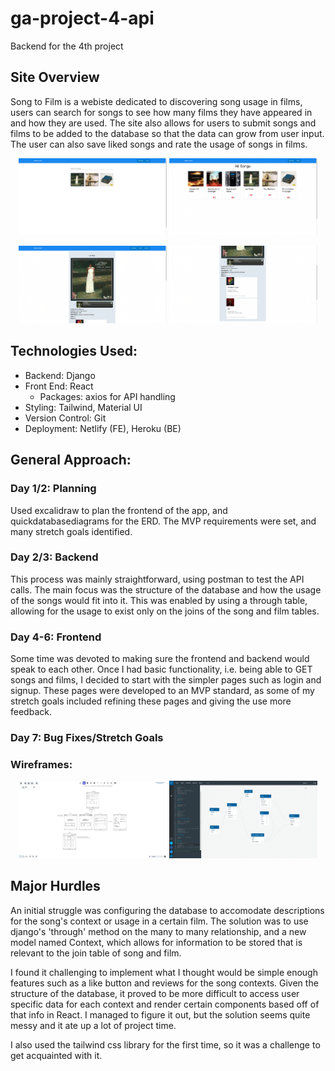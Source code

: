 # ga-project-4-api

Backend for the 4th project

## Site Overview

Song to Film is a webiste dedicated to discovering song usage in films, users can search for songs to see how many films they have appeared in and how they are used. The site also allows for users to submit songs and films to be added to the database so that the data can grow from user input. The user can also save liked songs and rate the usage of songs in films.

<p align="center">
<img src="./assets/song-to-film-homepage.png" width="47%"/>
<img src="./assets/song-to-film-index.png" width="47%"/>
</p>

<p align="center">
<img src="./assets/song-to-film-songpage1.png" width="47%"/>
<img src="./assets/song-to-film-songpage2.png" width="47%"/>
</p>

## Technologies Used:

- Backend: Django
- Front End: React
  - Packages: axios for API handling
- Styling: Tailwind, Material UI
- Version Control: Git
- Deployment: Netlify (FE), Heroku (BE)

## General Approach:

### Day 1/2: Planning

Used excalidraw to plan the frontend of the app, and quickdatabasediagrams for the ERD. The MVP requirements were set, and many stretch goals identified.

### Day 2/3: Backend

This process was mainly straightforward, using postman to test the API calls. The main focus was the structure of the database and how the usage of the songs would fit into it. This was enabled by using a through table, allowing for the usage to exist only on the joins of the song and film tables.

### Day 4-6: Frontend

Some time was devoted to making sure the frontend and backend would speak to each other. Once I had basic functionality, i.e. being able to GET songs and films, I decided to start with the simpler pages such as login and signup. These pages were developed to an MVP standard, as some of my stretch goals included refining these pages and giving the use more feedback.

### Day 7: Bug Fixes/Stretch Goals

### Wireframes:

<p align="center">
<img src="./assets/song-to-film-excalidraw.png" width="47%"/>
<img src="./assets/song-to-film-ERD.png" width="47%"/>
</p>

## Major Hurdles

An initial struggle was configuring the database to accomodate descriptions for the song's context or usage in a certain film. The solution was to use django's 'through' method on the many to many relationship, and a new model named Context, which allows for information to be stored that is relevant to the join table of song and film.

I found it challenging to implement what I thought would be simple enough features such as a like button and reviews for the song contexts. Given the structure of the database, it proved to be more difficult to access user specific data for each context and render certain components based off of that info in React. I managed to figure it out, but the solution seems quite messy and it ate up a lot of project time.

I also used the tailwind css library for the first time, so it was a challenge to get acquainted with it.
